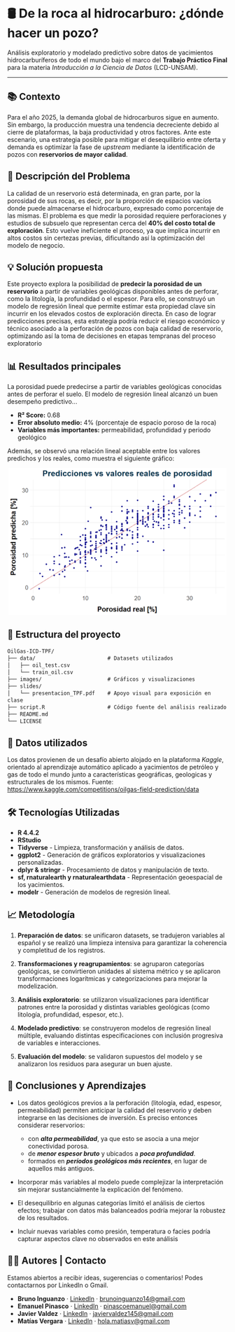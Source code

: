 # 🛢️ De la roca al hidrocarburo: ¿dónde hacer un pozo?

Análisis exploratorio y modelado predictivo sobre datos de yacimientos hidrocarburíferos de todo el mundo bajo el marco del **Trabajo Práctico Final** para la materia *Introducción a la Ciencia de Datos* (LCD-UNSAM).

---

## 📚 Contexto

Para el año 2025, la demanda global de hidrocarburos sigue en aumento. Sin embargo, la producción muestra una tendencia decreciente debido al cierre de plataformas, la baja productividad y otros factores.
Ante este escenario, una estrategia posible para mitigar el desequilibrio entre oferta y demanda es optimizar la fase de _upstream_ mediante la identificación de pozos con **reservorios de mayor calidad**.

## 🎯 Descripción del Problema
La calidad de un reservorio está determinada, en gran parte, por la porosidad de sus rocas, es decir, por la proporción de espacios vacíos donde puede almacenarse el hidrocarburo, expresado como porcentaje de las mismas.
El problema es que medir la porosidad requiere perforaciones y estudios de subsuelo que representan cerca del **40% del costo total de exploración**. Esto vuelve ineficiente el proceso, ya que implica incurrir en altos costos sin certezas previas, dificultando así la optimización del modelo de negocio.

## 💡 Solución propuesta
Este proyecto explora la posibilidad de **predecir la porosidad de un reservorio** a partir de variables geológicas disponibles antes de perforar, como la litología, la profundidad o el espesor. Para ello, se construyó un modelo de regresión lineal que permite estimar esta propiedad clave sin incurrir en los elevados costos de exploración directa.
En caso de lograr predicciones precisas, esta estrategia podría reducir el riesgo económico y técnico asociado a la perforación de pozos con baja calidad de reservorio, optimizando así la toma de decisiones en etapas tempranas del proceso exploratorio

## 📊 Resultados principales
La porosidad puede predecirse a partir de variables geológicas conocidas antes de perforar el suelo. El modelo de regresión lineal alcanzó un buen desempeño predictivo...

- **R² Score:** 0.68
- **Error absoluto medio:** 4% (porcentaje de espacio poroso de la roca)
- **Variables más importantes:** permeabilidad, profundidad y periodo geológico

Además, se observó una relación lineal aceptable entre los valores predichos y los reales, como muestra el siguiente gráfico:
<p align="center"> <img src="images/pred_vs_real.png" alt="Predicción vs Valores Reales" width="500"/> </p>
    
## 📁 Estructura del proyecto
```
OilGas-ICD-TPF/
├── data/                       # Datasets utilizados
│   ├── oil_test.csv
│   └── train_oil.csv
├── images/                     # Gráficos y visualizaciones
├── slides/
│   └── presentacion_TPF.pdf    # Apoyo visual para exposición en clase
├── script.R                    # Código fuente del análisis realizado
├── README.md
└── LICENSE  
```

## 📩 Datos utilizados
Los datos provienen de un desafío abierto alojado en la plataforma *Kaggle*, orientado al aprendizaje automático aplicado a yacimientos de petróleo y gas de todo el mundo junto a características geográficas, geologicas y estructurales de los mismos.
Fuente: https://www.kaggle.com/competitions/oilgas-field-prediction/data

## 🛠️ Tecnologías Utilizadas
- **R 4.4.2**
- **RStudio**
- **Tidyverse** - Limpieza, transformación y análisis de datos.
- **ggplot2** - Generación de gráficos exploratorios y visualizaciones personalizadas.
- **dplyr & stringr** - Procesamiento de datos y manipulación de texto.
- **sf, rnaturalearth y rnaturalearthdata** - Representación geoespacial de los yacimientos.
- **modelr** - Generación de modelos de regresión lineal.

## 📈 Metodología
1. **Preparación de datos**: se unificaron datasets, se tradujeron variables al español y se realizó una limpieza intensiva para garantizar la coherencia y completitud de los registros.

2. **Transformaciones y reagrupamientos**: se agruparon categorías geológicas, se convirtieron unidades al sistema métrico y se aplicaron transformaciones logarítmicas y categorizaciones para mejorar la modelización.

3. **Análisis exploratorio**: se utilizaron visualizaciones para identificar patrones entre la porosidad y distintas variables geológicas (como litología, profundidad, espesor, etc.).

4. **Modelado predictivo**: se construyeron modelos de regresión lineal múltiple, evaluando distintas especificaciones con inclusión progresiva de variables e interacciones.

5. **Evaluación del modelo**: se validaron supuestos del modelo y se analizaron los residuos para asegurar un buen ajuste.

## 🧠 Conclusiones y Aprendizajes
- Los datos geológicos previos a la perforación (litología, edad, espesor, permeabilidad) permiten anticipar la calidad del reservorio y deben integrarse en las decisiones de inversión. Es preciso entonces considerar reservorios:
    - con <b>*alta permeabilidad*</b>, ya que esto se asocia a una mejor conectividad porosa. 
    - de <b>*menor espesor bruto*</b> y ubicados a <b>*poca profundidad*</b>.
    - formados en <b>*períodos geológicos más recientes*</b>, en lugar de aquellos más antiguos.

- Incorporar más variables al modelo puede complejizar la interpretación sin mejorar sustancialmente la explicación del fenómeno.
- El desequilibrio en algunas categorías limitó el análisis de ciertos efectos; trabajar con datos más balanceados podría mejorar la robustez de los resultados.
- Incluir nuevas variables como presión, temperatura o facies podría capturar aspectos clave no observados en este análisis

## 🧑‍💻 Autores | Contacto
Estamos abiertos a recibir ideas, sugerencias o comentarios! Podes contactarnos por LinkedIn o Gmail.
- **Bruno Inguanzo** · [LinkedIn](https://www.linkedin.com/in/bruno-inguanzo-974021212/) · [brunoinguanzo14@gmail.com](mailto:brunoinguanzo14@gmail.com)
- **Emanuel Pinasco** · [LinkedIn](https://www.linkedin.com/in/emanuel-pinasco/) · [pinascoemanuel@gmail.com](mailto:pinascoemanuel@gmail.com) 
- **Javier Valdez** · [LinkedIn](https://www.linkedin.com/in/javiervaldez2/) · [javiervaldez145@gmail.com](mailto:javiervaldez145@gmail.com) 
- **Matías Vergara** · [LinkedIn](https://www.linkedin.com/in/matiasvergaravicencio/) · [hola.matiasv@gmail.com](mailto:hola.matiasv@gmail.com)
